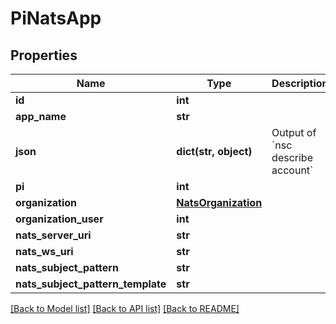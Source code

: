 # PiNatsApp


## Properties
Name | Type | Description | Notes
------------ | ------------- | ------------- | -------------
**id** | **int** |  | [readonly] 
**app_name** | **str** |  | [optional] 
**json** | **dict(str, object)** | Output of &#x60;nsc describe account&#x60; | [optional] 
**pi** | **int** |  | 
**organization** | [**NatsOrganization**](NatsOrganization.md) |  | 
**organization_user** | **int** |  | 
**nats_server_uri** | **str** |  | [readonly] 
**nats_ws_uri** | **str** |  | [readonly] 
**nats_subject_pattern** | **str** |  | [readonly] 
**nats_subject_pattern_template** | **str** |  | [readonly] 

[[Back to Model list]](../README.md#documentation-for-models) [[Back to API list]](../README.md#documentation-for-api-endpoints) [[Back to README]](../README.md)


